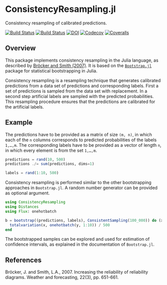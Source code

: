 # ConsistencyResampling.jl

Consistency resampling of calibrated predictions.

[![Build Status](https://travis-ci.com/devmotion/ConsistencyResampling.jl.svg?branch=master)](https://travis-ci.com/devmotion/ConsistencyResampling.jl)
[![Build Status](https://ci.appveyor.com/api/projects/status/github/devmotion/ConsistencyResampling.jl?svg=true)](https://ci.appveyor.com/project/devmotion/ConsistencyResampling-jl)
[![DOI](https://zenodo.org/badge/186521141.svg)](https://zenodo.org/badge/latestdoi/186521141)
[![Codecov](https://codecov.io/gh/devmotion/ConsistencyResampling.jl/branch/master/graph/badge.svg)](https://codecov.io/gh/devmotion/ConsistencyResampling.jl)
[![Coveralls](https://coveralls.io/repos/github/devmotion/ConsistencyResampling.jl/badge.svg?branch=master)](https://coveralls.io/github/devmotion/ConsistencyResampling.jl?branch=master)

## Overview

This package implements consistency resampling in the Julia language, as described by [Bröcker and Smith (2007)](https://doi.org/10.1175/WAF993.1).
It is based on the [`Bootstrap.jl`](https://github.com/juliangehring/Bootstrap.jl) package for statistical bootstrapping in Julia.

Consistency resampling is a resampling technique that generates calibrated predictions from a data set of predictions
and corresponding labels. First a set of predictions is sampled from the data set with replacement. In a second step
artificial labels are sampled with the predicted probabilities. This resampling procedure ensures that the predictions
are calibrated for the artificial labels.

## Example

The predictions have to be provided as a matrix of size `(m, n)`, in which each of the `n` columns corresponds to
predicted probabilities of the labels `1,…,m`. The corresponding labels have to be provided as a vector of length `n`,
in which every element is from the set `1,…,m`.

```julia
predictions = rand(10, 500)
predictions ./= sum(predictions, dims=1)

labels = rand(1:10, 500)
```

Consistency resampling is performed similar to the other bootstrapping approaches in `Bootstrap.jl`. A random number
generator can be provided as optional argument.

```julia
using ConsistencyResampling
using Distances
using Flux: onehotbatch

b = bootstrap((predictions, labels), ConsistentSampling(100_000)) do (x, y)
  totalvariation(x, onehotbatch(y, 1:10)) / 500
end
```

The bootstrapped samples can be explored and used for estimation of confidence intervals, as explained
in the documentation of `Bootstrap.jl`.

## References

Bröcker, J. and Smith, L.A., 2007. Increasing the reliability of reliability diagrams. Weather and forecasting, 22(3), pp. 651-661.
